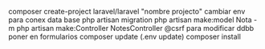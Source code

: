 composer create-project laravel/laravel "nombre projecto"
cambiar env para conex data base
php artisan migration
php artisan make:model Nota -m
php artisan make:Controller NotesController
@csrf para modificar ddbb poner en formularios
composer update (.env update)
composer install